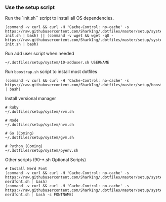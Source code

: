 ### Use the setup script

Run the `init.sh`` script to install all OS dependencies.
```
(command -v curl && curl -H 'Cache-Control: no-cache' -s https://raw.githubusercontent.com/SharkIng/.dotfiles/master/setup/system/00-init.sh | bash) || (command -v wget && wget -qO - https://raw.githubusercontent.com/SharkIng/.dotfiles/master/setup/system/00-init.sh | bash)
```

Run add user script when needed
```
~/.dotfiles/setup/system/10-adduser.sh USERNAME
```

Run `boostrap.sh` script to install most dotfiles
```
(command -v curl && curl -H 'Cache-Control: no-cache' -s https://raw.githubusercontent.com/SharkIng/.dotfiles/master/setup/boostrap.sh | bash)
```

Install versional manager
```
# Ruby
~/.dotfiles/setup/system/rvm.sh

# Node
~/.dotfiles/setup/system/nvm.sh

# Go (Coming)
~/.dotfiles/setup/system/gvm.sh

# Python (Coming)
~/.dotfiles/setup/system/pyenv.sh
```

Other scripts (90-*.sh Optional Scripts)
```
# Install Nerd Font
(command -v curl && curl -H 'Cache-Control: no-cache' -s https://raw.githubusercontent.com/SharkIng/.dotfiles/master/setup/system/90-nerdfont.sh | bash)
(command -v curl && curl -H 'Cache-Control: no-cache' -s https://raw.githubusercontent.com/SharkIng/.dotfiles/master/setup/system/90-nerdfont.sh | bash -s FONTNAME)
```